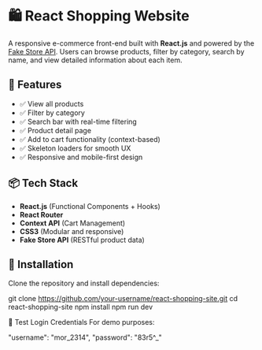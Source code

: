 # 🛍️ React Shopping Website

A responsive e-commerce front-end built with **React.js** and powered by the [Fake Store API](https://fakestoreapi.com). Users can browse products, filter by category, search by name, and view detailed information about each item.

## 🚀 Features

- ✅ View all products
- ✅ Filter by category
- ✅ Search bar with real-time filtering
- ✅ Product detail page
- ✅ Add to cart functionality (context-based)
- ✅ Skeleton loaders for smooth UX
- ✅ Responsive and mobile-first design

## 📦 Tech Stack

- **React.js** (Functional Components + Hooks)
- **React Router**
- **Context API** (Cart Management)
- **CSS3** (Modular and responsive)
- **Fake Store API** (RESTful product data)

## 🔧 Installation

Clone the repository and install dependencies:

git clone https://github.com/your-username/react-shopping-site.git
cd react-shopping-site
npm install
npm run dev

🧪 Test Login Credentials
For demo purposes:

  "username": "mor_2314",
  "password": "83r5^_"

